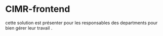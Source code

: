 # CIMR-frontend
cette solution est présenter pour les responsables des departments pour bien gérer leur travail . 
